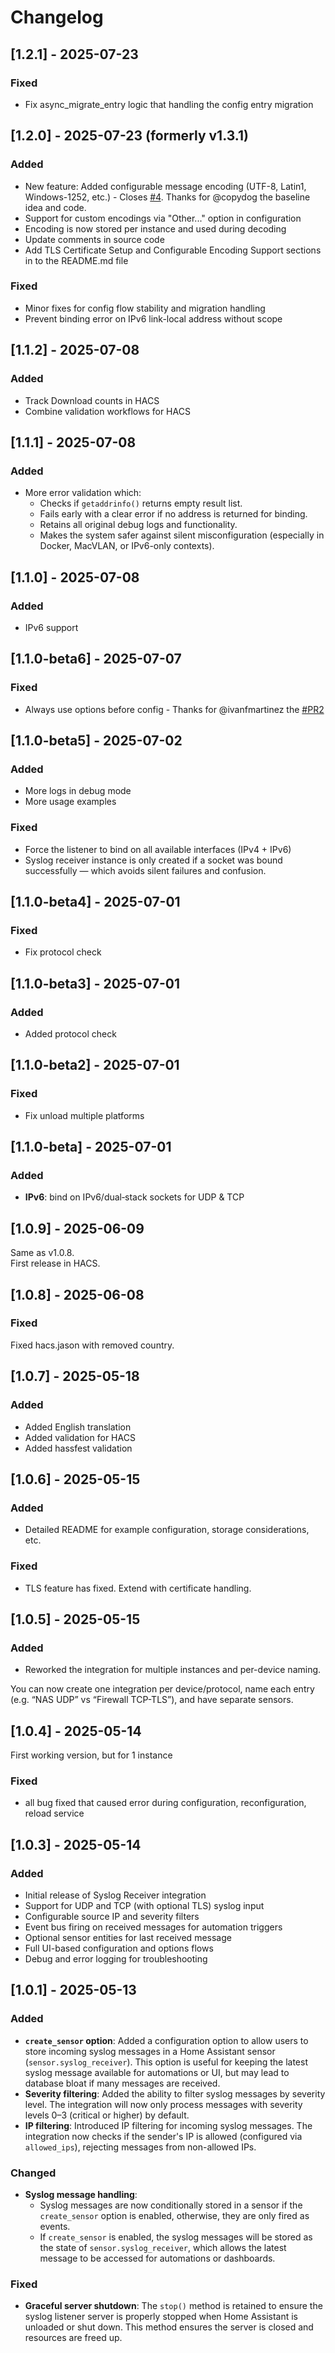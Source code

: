 # Changelog

## [1.2.1] - 2025-07-23

### Fixed
- Fix async_migrate_entry logic that handling the config entry migration

## [1.2.0] - 2025-07-23 (formerly v1.3.1)

### Added
- New feature: Added configurable message encoding (UTF-8, Latin1, Windows-1252, etc.) - Closes [#4](https://github.com/zollak/homeassistant-syslog-receiver/issues/4). Thanks for @copydog the baseline idea and code.
- Support for custom encodings via "Other..." option in configuration
- Encoding is now stored per instance and used during decoding
- Update comments in source code
- Add TLS Certificate Setup and Configurable Encoding Support sections in to the README.md file

### Fixed
- Minor fixes for config flow stability and migration handling
- Prevent binding error on IPv6 link-local address without scope

## [1.1.2] - 2025-07-08

### Added
- Track Download counts in HACS
- Combine validation workflows for HACS

## [1.1.1] - 2025-07-08

### Added
- More error validation which:
  * Checks if `getaddrinfo()` returns empty result list.
  * Fails early with a clear error if no address is returned for binding.
  * Retains all original debug logs and functionality.
  * Makes the system safer against silent misconfiguration (especially in Docker, MacVLAN, or IPv6-only contexts).

## [1.1.0] - 2025-07-08

### Added
- IPv6 support

## [1.1.0-beta6] - 2025-07-07

### Fixed
- Always use options before config - Thanks for @ivanfmartinez the [#PR2](https://github.com/zollak/homeassistant-syslog-receiver/pull/2)

## [1.1.0-beta5] - 2025-07-02

### Added
- More logs in debug mode
- More usage examples

### Fixed
- Force the listener to bind on all available interfaces (IPv4 + IPv6)
- Syslog receiver instance is only created if a socket was bound successfully — which avoids silent failures and confusion.

## [1.1.0-beta4] - 2025-07-01

### Fixed
- Fix protocol check

## [1.1.0-beta3] - 2025-07-01

### Added
- Added protocol check

## [1.1.0-beta2] - 2025-07-01

### Fixed
- Fix unload multiple platforms

## [1.1.0-beta] - 2025-07-01

### Added
- **IPv6**: bind on IPv6/dual‐stack sockets for UDP & TCP

## [1.0.9] - 2025-06-09

Same as v1.0.8.  
First release in HACS.

## [1.0.8] - 2025-06-08

### Fixed
Fixed hacs.jason with removed country.

## [1.0.7] - 2025-05-18

### Added
- Added English translation
- Added validation for HACS
- Added hassfest validation 

## [1.0.6] - 2025-05-15

### Added
- Detailed README for example configuration, storage considerations, etc.

### Fixed
- TLS feature has fixed. Extend with certificate handling.

## [1.0.5] - 2025-05-15

### Added
- Reworked the integration for multiple instances and per-device naming.

You can now create one integration per device/protocol, name each entry (e.g. “NAS UDP” vs “Firewall TCP-TLS”), and have separate sensors.

## [1.0.4] - 2025-05-14

First working version, but for 1 instance

### Fixed
- all bug fixed that caused error during configuration, reconfiguration, reload service

## [1.0.3] - 2025-05-14

### Added
- Initial release of Syslog Receiver integration
- Support for UDP and TCP (with optional TLS) syslog input
- Configurable source IP and severity filters
- Event bus firing on received messages for automation triggers
- Optional sensor entities for last received message
- Full UI-based configuration and options flows
- Debug and error logging for troubleshooting

## [1.0.1] - 2025-05-13

### Added
- **`create_sensor` option**: Added a configuration option to allow users to store incoming syslog messages in a Home Assistant sensor (`sensor.syslog_receiver`). This option is useful for keeping the latest syslog message available for automations or UI, but may lead to database bloat if many messages are received.
- **Severity filtering**: Added the ability to filter syslog messages by severity level. The integration will now only process messages with severity levels 0–3 (critical or higher) by default.
- **IP filtering**: Introduced IP filtering for incoming syslog messages. The integration now checks if the sender's IP is allowed (configured via `allowed_ips`), rejecting messages from non-allowed IPs.

### Changed
- **Syslog message handling**: 
  - Syslog messages are now conditionally stored in a sensor if the `create_sensor` option is enabled, otherwise, they are only fired as events.
  - If `create_sensor` is enabled, the syslog messages will be stored as the state of `sensor.syslog_receiver`, which allows the latest message to be accessed for automations or dashboards.
  
### Fixed
- **Graceful server shutdown**: The `stop()` method is retained to ensure the syslog listener server is properly stopped when Home Assistant is unloaded or shut down. This method ensures the server is closed and resources are freed up.
